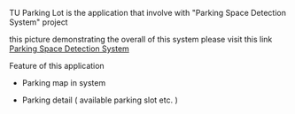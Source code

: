 TU Parking Lot is the application that involve with "Parking Space Detection System" project

this picture demonstrating the overall of this system please visit this link  
[Parking Space Detection System](https://www.dropbox.com/s/xkknztiyc9zwq7x/Project-poster-2.jpg?dl=0)



Feature of this application

* Parking map in system

* Parking detail ( available parking slot etc. )